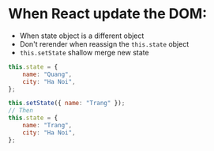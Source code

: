 # When React update the DOM:

- When state object is a different object
- Don't rerender when reassign the `this.state` object
- `this.setState` shallow merge new state

```js
this.state = {
	name: "Quang",
	city: "Ha Noi",
};

this.setState({ name: "Trang" });
// Then
this.state = {
	name: "Trang",
	city: "Ha Noi",
};
```
